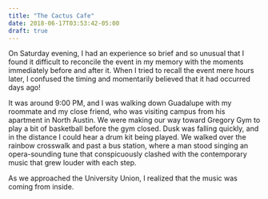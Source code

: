 ```yaml
---
title: "The Cactus Cafe"
date: 2018-06-17T03:53:42-05:00
draft: true
---
```


On Saturday evening, I had an experience so brief and so unusual that I found it difficult to reconcile the event in my memory with the moments immediately before and after it. When I tried to recall the event mere hours later, I confused the timing and momentarily believed that it had occurred days ago! 

It was around 9:00 PM, and I was walking down Guadalupe with my roommate and my close friend, who was visiting campus from his apartment in North Austin. We were making our way toward Gregory Gym to play a bit of basketball before the gym closed. Dusk was falling quickly, and in the distance I could hear a drum kit being played. We walked over the rainbow crosswalk and past a bus station, where a man stood singing an opera-sounding tune that conspicuously clashed with the contemporary music that grew louder with each step. 

As we approached the University Union, I realized that the music was coming from inside.
